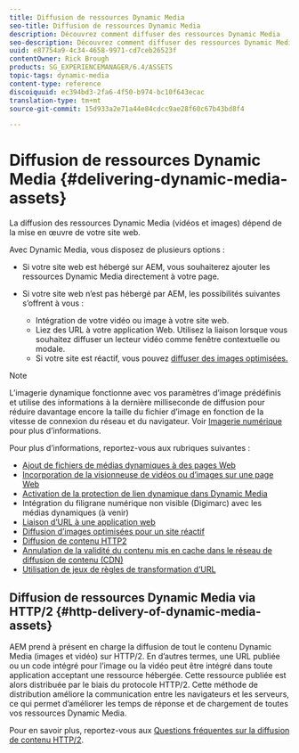 ```yaml
---
title: Diffusion de ressources Dynamic Media
seo-title: Diffusion de ressources Dynamic Media
description: Découvrez comment diffuser des ressources Dynamic Media
seo-description: Découvrez comment diffuser des ressources Dynamic Media
uuid: e87754a9-4c34-4658-9971-cd7ceb26523f
contentOwner: Rick Brough
products: SG_EXPERIENCEMANAGER/6.4/ASSETS
topic-tags: dynamic-media
content-type: reference
discoiquuid: ec394bd3-2fa6-4f50-b974-bc10f643ecac
translation-type: tm+mt
source-git-commit: 15d933a2e71a44e84cdcc9ae28f60c67b43bd8f4

---
```



# Diffusion de ressources Dynamic Media {#delivering-dynamic-media-assets}

La diffusion des ressources Dynamic Media (vidéos et images) dépend de la mise en œuvre de votre site web.

Avec Dynamic Media, vous disposez de plusieurs options :

* Si votre site web est hébergé sur AEM, vous souhaiterez ajouter les ressources Dynamic Media directement à votre page.
* Si votre site web n’est pas hébergé par AEM, les possibilités suivantes s’offrent à vous :

   * Intégration de votre vidéo ou image à votre site web.
   * Liez des URL à votre application Web. Utilisez la liaison lorsque vous souhaitez diffuser un lecteur vidéo comme fenêtre contextuelle ou modale.
   * Si votre site est réactif, vous pouvez [diffuser des images optimisées.](responsive-site.md)

>[!NOTE]
>
>L’imagerie dynamique fonctionne avec vos paramètres d’image prédéfinis et utilise des informations à la dernière milliseconde de diffusion pour réduire davantage encore la taille du fichier d’image en fonction de la vitesse de connexion du réseau et du navigateur. Voir [Imagerie numérique](imaging-faq.md) pour plus d’informations.

Pour plus d’informations, reportez-vous aux rubriques suivantes :

* [Ajout de fichiers de médias dynamiques à des pages Web](adding-dynamic-media-assets-to-pages.md)
* [Incorporation de la visionneuse de vidéos ou d’images sur une page Web](embed-code.md)
* [Activation de la protection de lien dynamique dans Dynamic Media](https://helpx.adobe.com/experience-manager/6-4/assets/using/hotlink-protection.html)
* Intégration du filigrane numérique non visible (Digimarc) avec les médias dynamiques (à venir)
* [Liaison d’URL à une application web](linking-urls-to-yourwebapplication.md)
* [Diffusion d’images optimisées pour un site réactif](responsive-site.md)
* [Diffusion de contenu HTTP2](http2.md)
* [Annulation de la validité du contenu mis en cache dans le réseau de diffusion de contenu (CDN)](invalidate-cdn-cached-content.md)
* [Utilisation de jeux de règles de transformation d’URL](using-rulesets-to-transform-urls.md)

## Diffusion de ressources Dynamic Media via HTTP/2 {#http-delivery-of-dynamic-media-assets}

AEM prend à présent en charge la diffusion de tout le contenu Dynamic Media (images et vidéo) sur HTTP/2. En d’autres termes, une URL publiée ou un code intégré pour l’image ou la vidéo peut être intégré dans toute application acceptant une ressource hébergée. Cette ressource publiée est alors distribuée par le biais du protocole HTTP/2. Cette méthode de distribution améliore la communication entre les navigateurs et les serveurs, ce qui permet d’améliorer les temps de réponse et de chargement de toutes vos ressources Dynamic Media.

Pour en savoir plus, reportez-vous aux [Questions fréquentes sur la diffusion de contenu HTTP/2](/help/sites-administering/scene7-http2faq.md).
